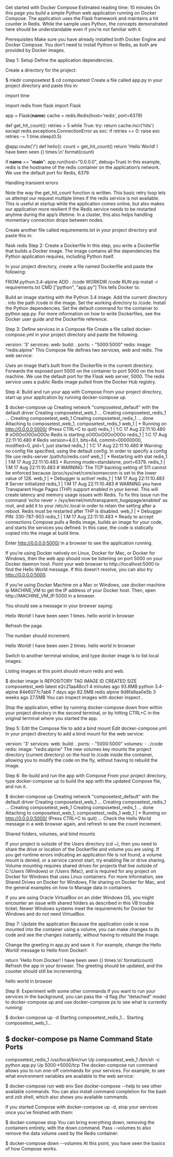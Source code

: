 Get started with Docker Compose
Estimated reading time: 10 minutes
On this page you build a simple Python web application running on Docker Compose. The application uses the Flask framework and maintains a hit counter in Redis. While the sample uses Python, the concepts demonstrated here should be understandable even if you’re not familiar with it.

Prerequisites
Make sure you have already installed both Docker Engine and Docker Compose. You don’t need to install Python or Redis, as both are provided by Docker images.

Step 1: Setup
Define the application dependencies.

Create a directory for the project:

$ mkdir composetest
$ cd composetest
Create a file called app.py in your project directory and paste this in:

import time

import redis
from flask import Flask


app = Flask(__name__)
cache = redis.Redis(host='redis', port=6379)


def get_hit_count():
    retries = 5
    while True:
        try:
            return cache.incr('hits')
        except redis.exceptions.ConnectionError as exc:
            if retries == 0:
                raise exc
            retries -= 1
            time.sleep(0.5)


@app.route('/')
def hello():
    count = get_hit_count()
    return 'Hello World! I have been seen {} times.\n'.format(count)

if __name__ == "__main__":
    app.run(host="0.0.0.0", debug=True)
In this example, redis is the hostname of the redis container on the application’s network. We use the default port for Redis, 6379.

Handling transient errors

Note the way the get_hit_count function is written. This basic retry loop lets us attempt our request multiple times if the redis service is not available. This is useful at startup while the application comes online, but also makes our application more resilient if the Redis service needs to be restarted anytime during the app’s lifetime. In a cluster, this also helps handling momentary connection drops between nodes.

Create another file called requirements.txt in your project directory and paste this in:

flask
redis
Step 2: Create a Dockerfile
In this step, you write a Dockerfile that builds a Docker image. The image contains all the dependencies the Python application requires, including Python itself.

In your project directory, create a file named Dockerfile and paste the following:

FROM python:3.4-alpine
ADD . /code
WORKDIR /code
RUN pip install -r requirements.txt
CMD ["python", "app.py"]
This tells Docker to:

Build an image starting with the Python 3.4 image.
Add the current directory . into the path /code in the image.
Set the working directory to /code.
Install the Python dependencies.
Set the default command for the container to python app.py.
For more information on how to write Dockerfiles, see the Docker user guide and the Dockerfile reference.

Step 3: Define services in a Compose file
Create a file called docker-compose.yml in your project directory and paste the following:

version: '3'
services:
  web:
    build: .
    ports:
     - "5000:5000"
  redis:
    image: "redis:alpine"
This Compose file defines two services, web and redis. The web service:

Uses an image that’s built from the Dockerfile in the current directory.
Forwards the exposed port 5000 on the container to port 5000 on the host machine. We use the default port for the Flask web server, 5000.
The redis service uses a public Redis image pulled from the Docker Hub registry.

Step 4: Build and run your app with Compose
From your project directory, start up your application by running docker-compose up.

$ docker-compose up
Creating network "composetest_default" with the default driver
Creating composetest_web_1 ...
Creating composetest_redis_1 ...
Creating composetest_web_1
Creating composetest_redis_1 ... done
Attaching to composetest_web_1, composetest_redis_1
web_1    |  * Running on http://0.0.0.0:5000/ (Press CTRL+C to quit)
redis_1  | 1:C 17 Aug 22:11:10.480 # oO0OoO0OoO0Oo Redis is starting oO0OoO0OoO0Oo
redis_1  | 1:C 17 Aug 22:11:10.480 # Redis version=4.0.1, bits=64, commit=00000000, modified=0, pid=1, just started
redis_1  | 1:C 17 Aug 22:11:10.480 # Warning: no config file specified, using the default config. In order to specify a config file use redis-server /path/to/redis.conf
web_1    |  * Restarting with stat
redis_1  | 1:M 17 Aug 22:11:10.483 * Running mode=standalone, port=6379.
redis_1  | 1:M 17 Aug 22:11:10.483 # WARNING: The TCP backlog setting of 511 cannot be enforced because /proc/sys/net/core/somaxconn is set to the lower value of 128.
web_1    |  * Debugger is active!
redis_1  | 1:M 17 Aug 22:11:10.483 # Server initialized
redis_1  | 1:M 17 Aug 22:11:10.483 # WARNING you have Transparent Huge Pages (THP) support enabled in your kernel. This will create latency and memory usage issues with Redis. To fix this issue run the command 'echo never > /sys/kernel/mm/transparent_hugepage/enabled' as root, and add it to your /etc/rc.local in order to retain the setting after a reboot. Redis must be restarted after THP is disabled.
web_1    |  * Debugger PIN: 330-787-903
redis_1  | 1:M 17 Aug 22:11:10.483 * Ready to accept connections
Compose pulls a Redis image, builds an image for your code, and starts the services you defined. In this case, the code is statically copied into the image at build time.

Enter http://0.0.0.0:5000/ in a browser to see the application running.

If you’re using Docker natively on Linux, Docker for Mac, or Docker for Windows, then the web app should now be listening on port 5000 on your Docker daemon host. Point your web browser to http://localhost:5000 to find the Hello World message. If this doesn’t resolve, you can also try http://0.0.0.0:5000.

If you’re using Docker Machine on a Mac or Windows, use docker-machine ip MACHINE_VM to get the IP address of your Docker host. Then, open http://MACHINE_VM_IP:5000 in a browser.

You should see a message in your browser saying:

Hello World! I have been seen 1 times.
hello world in browser

Refresh the page.

The number should increment.

Hello World! I have been seen 2 times.
hello world in browser

Switch to another terminal window, and type docker image ls to list local images.

Listing images at this point should return redis and web.

$ docker image ls
REPOSITORY              TAG                 IMAGE ID            CREATED             SIZE
composetest_web         latest              e2c21aa48cc1        4 minutes ago       93.8MB
python                  3.4-alpine          84e6077c7ab6        7 days ago          82.5MB
redis                   alpine              9d8fa9aa0e5b        3 weeks ago         27.5MB
You can inspect images with docker inspect <tag or id>.

Stop the application, either by running docker-compose down from within your project directory in the second terminal, or by hitting CTRL+C in the original terminal where you started the app.

Step 5: Edit the Compose file to add a bind mount
Edit docker-compose.yml in your project directory to add a bind mount for the web service:

version: '3'
services:
  web:
    build: .
    ports:
     - "5000:5000"
    volumes:
     - .:/code
  redis:
    image: "redis:alpine"
The new volumes key mounts the project directory (current directory) on the host to /code inside the container, allowing you to modify the code on the fly, without having to rebuild the image.

Step 6: Re-build and run the app with Compose
From your project directory, type docker-compose up to build the app with the updated Compose file, and run it.

$ docker-compose up
Creating network "composetest_default" with the default driver
Creating composetest_web_1 ...
Creating composetest_redis_1 ...
Creating composetest_web_1
Creating composetest_redis_1 ... done
Attaching to composetest_web_1, composetest_redis_1
web_1    |  * Running on http://0.0.0.0:5000/ (Press CTRL+C to quit)
...
Check the Hello World message in a web browser again, and refresh to see the count increment.

Shared folders, volumes, and bind mounts

If your project is outside of the Users directory (cd ~), then you need to share the drive or location of the Dockerfile and volume you are using. If you get runtime errors indicating an application file is not found, a volume mount is denied, or a service cannot start, try enabling file or drive sharing. Volume mounting requires shared drives for projects that live outside of C:\Users (Windows) or /Users (Mac), and is required for any project on Docker for Windows that uses Linux containers. For more information, see Shared Drives on Docker for Windows, File sharing on Docker for Mac, and the general examples on how to Manage data in containers.

If you are using Oracle VirtualBox on an older Windows OS, you might encounter an issue with shared folders as described in this VB trouble ticket. Newer Windows systems meet the requirements for Docker for Windows and do not need VirtualBox.

Step 7: Update the application
Because the application code is now mounted into the container using a volume, you can make changes to its code and see the changes instantly, without having to rebuild the image.

Change the greeting in app.py and save it. For example, change the Hello World! message to Hello from Docker!:

return 'Hello from Docker! I have been seen {} times.\n'.format(count)
Refresh the app in your browser. The greeting should be updated, and the counter should still be incrementing.

hello world in browser

Step 8: Experiment with some other commands
If you want to run your services in the background, you can pass the -d flag (for “detached” mode) to docker-compose up and use docker-compose ps to see what is currently running:

$ docker-compose up -d
Starting composetest_redis_1...
Starting composetest_web_1...

$ docker-compose ps
Name                 Command            State       Ports
-------------------------------------------------------------------
composetest_redis_1   /usr/local/bin/run         Up
composetest_web_1     /bin/sh -c python app.py   Up      5000->5000/tcp
The docker-compose run command allows you to run one-off commands for your services. For example, to see what environment variables are available to the web service:

$ docker-compose run web env
See docker-compose --help to see other available commands. You can also install command completion for the bash and zsh shell, which also shows you available commands.

If you started Compose with docker-compose up -d, stop your services once you’ve finished with them:

$ docker-compose stop
You can bring everything down, removing the containers entirely, with the down command. Pass --volumes to also remove the data volume used by the Redis container:

$ docker-compose down --volumes
At this point, you have seen the basics of how Compose works.

